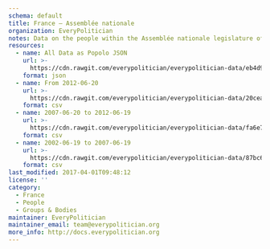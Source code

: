 ```yaml
---
schema: default
title: France — Assemblée nationale
organization: EveryPolitician
notes: Data on the people within the Assemblée nationale legislature of France.
resources:
  - name: All Data as Popolo JSON
    url: >-
      https://cdn.rawgit.com/everypolitician/everypolitician-data/eb4d910d03ec6baed6668598ca8c8677f4b697a2/data/France/National_Assembly/ep-popolo-v1.0.json
    format: json
  - name: From 2012-06-20
    url: >-
      https://cdn.rawgit.com/everypolitician/everypolitician-data/20cea49ce140ef01944f7e0c9dd57f09ca9b1e2e/data/France/National_Assembly/term-14.csv
    format: csv
  - name: 2007-06-20 to 2012-06-19
    url: >-
      https://cdn.rawgit.com/everypolitician/everypolitician-data/fa6e76ceebaafe2873bac40cd4feb10e305ccecd/data/France/National_Assembly/term-13.csv
    format: csv
  - name: 2002-06-19 to 2007-06-19
    url: >-
      https://cdn.rawgit.com/everypolitician/everypolitician-data/87bc63b0b6a43afe50e45b067a980b1b1a263726/data/France/National_Assembly/term-12.csv
    format: csv
last_modified: 2017-04-01T09:48:12
license: ''
category:
  - France
  - People
  - Groups & Bodies
maintainer: EveryPolitician
maintainer_email: team@everypolitician.org
more_info: http://docs.everypolitician.org
---
```

